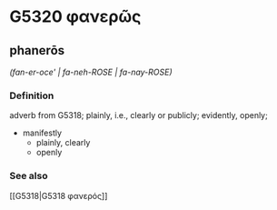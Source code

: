 # G5320 φανερῶς

## phanerōs

_(fan-er-oce' | fa-neh-ROSE | fa-nay-ROSE)_

### Definition

adverb from G5318; plainly, i.e., clearly or publicly; evidently, openly; 

- manifestly
  - plainly, clearly
  - openly

### See also

[[G5318|G5318 φανερός]]
